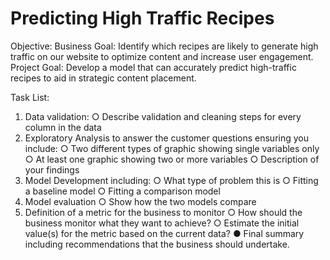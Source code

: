 # Predicting High Traffic Recipes
Objective:
Business Goal: Identify which recipes are likely to generate high traffic on our website to optimize content and increase user engagement.
Project Goal: Develop a model that can accurately predict high-traffic recipes to aid in strategic content placement.

Task List:
1. Data validation:
   ○ Describe validation and cleaning steps for every column in the data
3.  Exploratory Analysis to answer the customer questions ensuring you include:
   ○ Two different types of graphic showing single variables only
   ○ At least one graphic showing two or more variables
   ○ Description of your findings
4.  Model Development including:
   ○ What type of problem this is
   ○ Fitting a baseline model
   ○ Fitting a comparison model
5. Model evaluation
   ○ Show how the two models compare
6.  Definition of a metric for the business to monitor
   ○ How should the business monitor what they want to achieve?
   ○ Estimate the initial value(s) for the metric based on the current data?
● Final summary including recommendations that the business should undertake.


